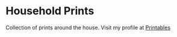 # Household Prints

Collection of prints around the house. Visit my profile at [Printables](https://www.printables.com/@Matiasg19_3218275)
